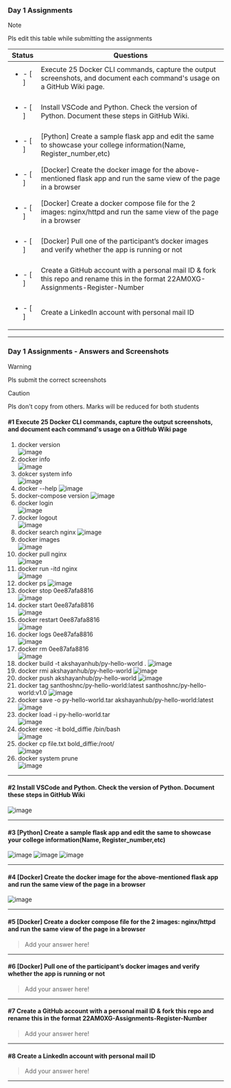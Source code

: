 ### Day 1 Assignments

> [!NOTE]
> Pls edit this table while submitting the assignments

| Status         | Questions     | 
|----------------|---------------|
| <ul><li>- [ ] </li></ul> | Execute 25 Docker CLI commands, capture the output screenshots, and document each command's usage on a GitHub Wiki page. |
| <ul><li>- [ ] </li></ul> | Install VSCode and Python. Check the version of Python. Document these steps in GitHub Wiki. |
| <ul><li>- [ ] </li></ul> | [Python] Create a sample flask app and edit the same to showcase your college information(Name, Register_number,etc) |
| <ul><li>- [ ] </li></ul> | [Docker] Create the docker image for the above-mentioned flask app and run the same view of the page in a browser |
| <ul><li>- [ ] </li></ul> | [Docker] Create a docker compose file for the 2 images: nginx/httpd and run the same view of the page in a browser |
| <ul><li>- [ ] </li></ul> | [Docker] Pull one of the participant’s docker images and verify whether the app is running or not  |
| <ul><li>- [ ] </li></ul> | Create a GitHub account with a personal mail ID & fork this repo and rename this in the format 22AM0XG-Assignments-Register-Number  |
| <ul><li>- [ ] </li></ul> | Create a LinkedIn account with personal mail ID  |

***

### Day 1 Assignments - Answers and Screenshots

> [!WARNING]
> Pls submit the correct screenshots

> [!CAUTION]
> Pls don't copy from others. Marks will be reduced for both students

#### #1 Execute 25 Docker CLI commands, capture the output screenshots, and document each command's usage on a GitHub Wiki page
1. docker version <br>
![image](https://github.com/user-attachments/assets/e7b95abe-5542-49cb-a048-65a2f0f7a959)
2. docker info <br>
![image](https://github.com/user-attachments/assets/2d357245-d826-4b3d-aa9d-4bf5af613a91)
3. dokcer system info <br>
![image](https://github.com/user-attachments/assets/d3b983bd-7c9c-4252-b677-e5f730504da1)
4. docker --help
![image](https://github.com/user-attachments/assets/790468c9-2eac-45fd-afaa-1eadf033c371)
5. docker-compose version
![image](https://github.com/user-attachments/assets/edc7705f-d676-4edf-a9d4-72db7d3fdf79)
6. docker login <br>
![image](https://github.com/user-attachments/assets/d0f295cf-933c-4418-a1e9-757d2ebf89b2)
7. docker logout <br>
![image](https://github.com/user-attachments/assets/3665dc77-e975-4c10-a2b2-9ec9d7767a69)
8. docker search nginx
![image](https://github.com/user-attachments/assets/c8ae79b9-f7e3-494c-be44-2874482ddd0c)
9. docker images <br>
![image](https://github.com/user-attachments/assets/8c9ba031-3745-46cd-b954-aff204fd25c0)
10. docker pull nginx <br>
![image](https://github.com/user-attachments/assets/24e079de-8a7d-4442-9ad1-283db7096836)
11. docker run -itd nginx <br>
![image](https://github.com/user-attachments/assets/de89d1f9-d3e2-49e8-a709-8e9b7f218f49)
12. docker ps
![image](https://github.com/user-attachments/assets/ec7a0f9d-56d9-418f-9e26-364dabc226a2)
13. docker stop 0ee87afa8816 <br>
![image](https://github.com/user-attachments/assets/19f63ac6-81e0-4ddf-8701-411bf3bbb990)
14. docker start 0ee87afa8816 <br>
![image](https://github.com/user-attachments/assets/0b5f7c49-9393-4565-a2db-2ab3af421dae)
15. docker restart 0ee87afa8816 <br>
![image](https://github.com/user-attachments/assets/d53975fc-075b-4169-9841-96e855807a31)
16. docker logs 0ee87afa8816 <br>
![image](https://github.com/user-attachments/assets/5b0d30a7-3c1c-4bba-a48a-ce40162d4fde)
17. docker rm 0ee87afa8816 <br>
![image](https://github.com/user-attachments/assets/95d15f10-6407-415f-b24b-bbba7eee119d)
18. docker build -t akshayanhub/py-hello-world .
![image](https://github.com/user-attachments/assets/f8af8199-f5c3-462a-a24a-6fa20b1d79fd)
19. docker rmi akshayanhub/py-hello-world
![image](https://github.com/user-attachments/assets/be5107a5-c38d-4f6c-b423-aba15ee2e995)
20. docker push akshayanhub/py-hello-world
![image](https://github.com/user-attachments/assets/e0a2f515-567a-4efd-8f82-b5d917d26f99)
21. docker tag santhoshnc/py-hello-world:latest santhoshnc/py-hello-world:v1.0
![image](https://github.com/user-attachments/assets/ec1217e8-b652-4adc-9663-3e12dd02e598)
22. docker save -o py-hello-world.tar akshayanhub/py-hello-world:latest <br>
![image](https://github.com/user-attachments/assets/e270c345-8fb6-467c-b47f-ca981782e638)
23. docker load -i py-hello-world.tar <br>
![image](https://github.com/user-attachments/assets/598adf6b-f132-4bc7-9e31-5858205b8a8d)
24. docker exec -it bold_diffie /bin/bash <br>
![image](https://github.com/user-attachments/assets/b1fea5cb-2a33-4e2c-937b-009da1ee541d)
25. docker cp file.txt bold_diffie:/root/ <br>
![image](https://github.com/user-attachments/assets/13fbab37-a9da-495a-8f5a-8ab0856f882c)
26. docker system prune <br>
![image](https://github.com/user-attachments/assets/314fa963-7855-4eb2-bfde-e707d675bf74)

***

#### #2 Install VSCode and Python. Check the version of Python. Document these steps in GitHub Wiki
![image](https://github.com/user-attachments/assets/be58f0dc-8b60-4ea8-8a26-503ca30b8df8)


***

#### #3 [Python] Create a sample flask app and edit the same to showcase your college information(Name, Register_number,etc)
![image](https://github.com/user-attachments/assets/98c60b73-2c43-4fbe-95ee-e63cedb5ccf7)
![image](https://github.com/user-attachments/assets/60f0f8ec-3655-4f68-b46a-59a6c7919ba1)
![image](https://github.com/user-attachments/assets/cc4dda34-ba78-432e-b72a-dfb18b90d374)

***

#### #4 [Docker] Create the docker image for the above-mentioned flask app and run the same view of the page in a browser
![image](https://github.com/user-attachments/assets/b0c53b27-713e-43d3-aacf-c7a13600b751)


***

#### #5 [Docker] Create a docker compose file for the 2 images: nginx/httpd and run the same view of the page in a browser
> Add your answer here!

***

#### #6 [Docker] Pull one of the participant’s docker images and verify whether the app is running or not
> Add your answer here!

***

#### #7 Create a GitHub account with a personal mail ID & fork this repo and rename this in the format 22AM0XG-Assignments-Register-Number
> Add your answer here!

***

#### #8 Create a LinkedIn account with personal mail ID
> Add your answer here!

***

